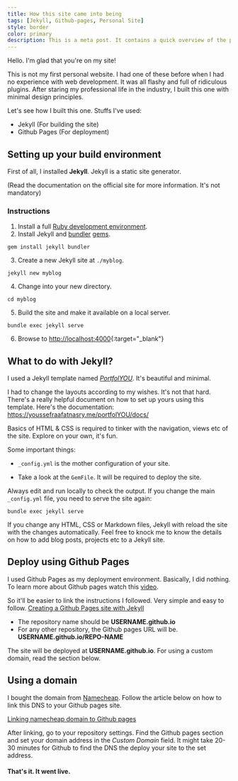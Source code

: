```yaml
---
title: How this site came into being
tags: [Jekyll, Github-pages, Personal Site]
style: border
color: primary
description: This is a meta post. It contains a quick overview of the processes that were required to build and publish this site. 
---
```


Hello. I'm glad that you're on my site!

This is not my first personal website. I had one of these before when I had no experience with web development. It was all flashy and full of ridiculous plugins. After staring my professional life in the industry, I built this one with minimal design principles. 



Let's see how I built this one. Stuffs I've used:

-  Jekyll (For building the site)
- Github Pages (For deployment)



## Setting up your build environment

First of all, I installed **Jekyll**. Jekyll is a static site generator. 

(Read the documentation on the official site for more information. It's not mandatory)

### Instructions

1. Install a full [Ruby development environment](/docs/installation/).
2. Install Jekyll and [bundler](/docs/ruby-101/#bundler) [gems](/docs/ruby-101/#gems).

```
gem install jekyll bundler
```

3. Create a new Jekyll site at `./myblog`.

```
jekyll new myblog
```

4. Change into your new directory.

```
cd myblog
```

5. Build the site and make it available on a local server.

```
bundle exec jekyll serve
```

6. Browse to [http://localhost:4000](http://localhost:4000){:target="_blank"}



## What to do with Jekyll?

I used a Jekyll template named [*_PortfolYOU_*](https://github.com/YoussefRaafatNasry/portfolYOU). It's beautiful and minimal.  

I had to change the layouts according to my wishes. It's not that hard. There's a really helpful document on how to set up yours using this template. 
Here's the documentation: https://youssefraafatnasry.me/portfolYOU/docs/

Basics of HTML & CSS is required to tinker with the navigation, views etc of the site. Explore on your own, it's fun. 

Some important things:

* `_config.yml` is the mother configuration of your site.

* Take a look at the `GemFile`. It will be required to deploy the site.

  

Always edit and run locally to check the output. If you change the main `_config.yml` file, you need to serve the site again:

```
bundle exec jekyll serve
```

If you change any HTML, CSS or Markdown files, Jekyll with reload the site with the changes automatically.
Feel free to knock me to know the details on how to add blog posts, projects etc to a Jekyll site.



## Deploy using Github Pages

I used Github Pages as my deployment environment. Basically, I did nothing. To learn more about Github pages watch this [video](https://www.youtube.com/watch?=1&v=2MsN8gpT6jY).

So it'll be easier to link the instructions I followed. Very simple and easy to follow.
[Creating a Github Pages site with Jekyll](https://help.github.com/en/github/working-with-github-pages/creating-a-github-pages-site-with-jekyll)

* The repository name should be **USERNAME.github.io**
* For any other repository, the Github pages URL will be. **USERNAME.github.io/REPO-NAME**

The site will be deployed at **USERNAME.github.io**. For using a custom domain, read the section below.



## Using a domain

I bought the domain from [Namecheap](https://www.namecheap.com/). Follow the article below on how to link this DNS to your Github pages site.

[Linking namecheap domain to Github pages](https://www.namecheap.com/support/knowledgebase/article.aspx/9645/2208/how-do-i-link-my-domain-to-github-pages)


After linking, go to your repository settings. Find the Github pages section and set your domain address in the *Custom Domain* field.
It might take 20-30 minutes for Github to find the DNS the deploy your site to the set address.



#### That's it. It went live.


